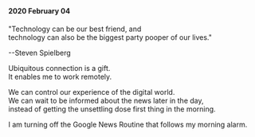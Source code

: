## 

#### 2020 February 04

"Technology can be our best friend, and  
technology can also be the biggest party pooper of our lives." 

--Steven Spielberg

Ubiquitous connection is a gift.  
It enables me to work remotely.  

We can control our experience of the digital world.  
We can wait to be informed about the news later in the day,  
instead of getting the unsettling dose first thing in the morning.  

I am turning off the Google News Routine that follows my morning alarm.  
